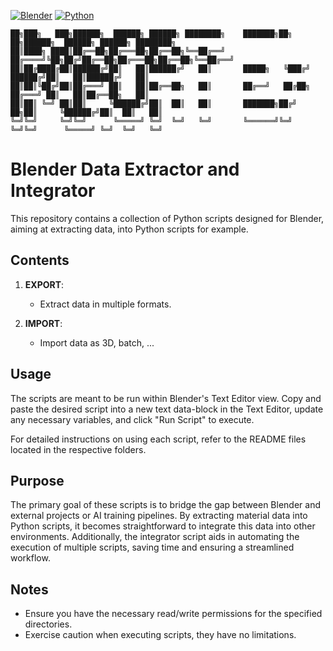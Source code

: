[![Blender](https://img.shields.io/badge/Blender-3.6-orange.svg)](https://www.blender.org/download/releases/3-6/)
[![Python](https://img.shields.io/badge/Python-3.10.13-blue.svg)](https://www.python.org/downloads/release/python-31013/)

```
██╗███╗   ███╗██████╗  ██████╗ ██████╗ ████████╗    ███████╗██╗  ██╗██████╗  ██████╗ ██████╗ ████████╗
██║████╗ ████║██╔══██╗██╔═══██╗██╔══██╗╚══██╔══╝    ██╔════╝╚██╗██╔╝██╔══██╗██╔═══██╗██╔══██╗╚══██╔══╝
██║██╔████╔██║██████╔╝██║   ██║██████╔╝   ██║       █████╗   ╚███╔╝ ██████╔╝██║   ██║██████╔╝   ██║   
██║██║╚██╔╝██║██╔═══╝ ██║   ██║██╔══██╗   ██║       ██╔══╝   ██╔██╗ ██╔═══╝ ██║   ██║██╔══██╗   ██║   
██║██║ ╚═╝ ██║██║     ╚██████╔╝██║  ██║   ██║       ███████╗██╔╝ ██╗██║     ╚██████╔╝██║  ██║   ██║   
╚═╝╚═╝     ╚═╝╚═╝      ╚═════╝ ╚═╝  ╚═╝   ╚═╝       ╚══════╝╚═╝  ╚═╝╚═╝      ╚═════╝ ╚═╝  ╚═╝   ╚═╝   
```

# Blender Data Extractor and Integrator

This repository contains a collection of Python scripts designed for Blender, aiming at extracting data, into Python scripts for example.

## Contents
1. **EXPORT**:
   - Extract data in multiple formats.

2. **IMPORT**:
   - Import data as 3D, batch, ...

## Usage
The scripts are meant to be run within Blender's Text Editor view. Copy and paste the desired script into a new text data-block in the Text Editor, update any necessary variables, and click "Run Script" to execute.

For detailed instructions on using each script, refer to the README files located in the respective folders.

## Purpose
The primary goal of these scripts is to bridge the gap between Blender and external projects or AI training pipelines. By extracting material data into Python scripts, it becomes straightforward to integrate this data into other environments. Additionally, the integrator script aids in automating the execution of multiple scripts, saving time and ensuring a streamlined workflow.

## Notes
- Ensure you have the necessary read/write permissions for the specified directories.
- Exercise caution when executing scripts, they have no limitations.
